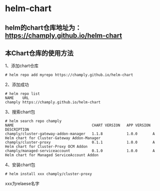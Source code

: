 # helm-chart

## helm的chart仓库地址为：https://champly.github.io/helm-chart

## 本Chart仓库的使用方法

1、添加chart仓库
```
# helm repo add myrepo https://champly.github.io/helm-chart
```

2、添加成功
```
# helm repo list
NAME  	URL                                   
champly	https://champly.github.io/helm-chart
```

3、搜索chart包
```
# helm search repo champly
NAME                             	    CHART VERSION	APP VERSION	DESCRIPTION
champly/cluster-gateway-addon-manager	1.1.8        	1.0.0      	A Helm chart for Cluster-Gateway Addon-Manager
champly/cluster-proxy                	0.1.1        	1.0.0      	A Helm chart for Cluster-Proxy OCM Addon
champly/managed-serviceaccount       	0.1.0        	1.0.0      	A Helm chart for Managed ServiceAccount Addon
```

4、安装chart包
```
# helm install xxx champly/cluster-proxy
```

xxx为relaese名字
